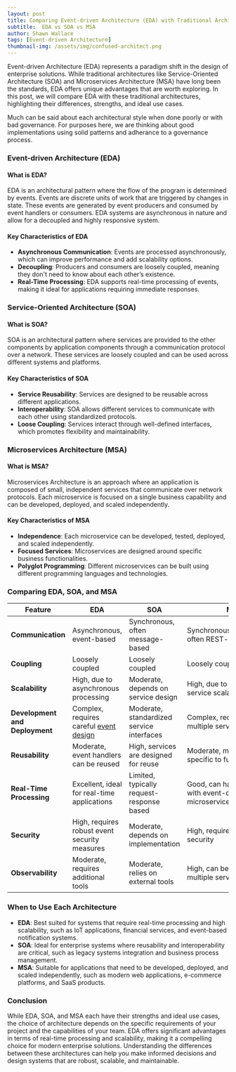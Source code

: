```yaml
---
layout: post
title: Comparing Event-driven Architecture (EDA) with Traditional Architectures
subtitle:  EDA vs SOA vs MSA
author: Shawn Wallace
tags: [Event-driven Architecture]
thumbnail-img: /assets/img/confused-architect.png
---
```


Event-driven Architecture (EDA) represents a paradigm shift in the design of enterprise solutions. While traditional architectures like Service-Oriented Architecture (SOA) and Microservices Architecture (MSA) have long been the standards, EDA offers unique advantages that are worth exploring. In this post, we will compare EDA with these traditional architectures, highlighting their differences, strengths, and ideal use cases.

Much can be said about each architectural style when done poorly or with bad governance. For purposes here, we are thinking about good implementations using solid patterns and adherance to a governance process.

### Event-driven Architecture (EDA)

#### What is EDA?
EDA is an architectural pattern where the flow of the program is determined by events. Events are discrete units of work that are triggered by changes in state. These events are generated by event producers and consumed by event handlers or consumers. EDA systems are asynchronous in nature and allow for a decoupled and highly responsive system.

#### Key Characteristics of EDA
- **Asynchronous Communication**: Events are processed asynchronously, which can improve performance and add scalability options.
- **Decoupling**: Producers and consumers are loosely coupled, meaning they don't need to know about each other’s existence.
- **Real-Time Processing**: EDA supports real-time processing of events, making it ideal for applications requiring immediate responses.

### Service-Oriented Architecture (SOA)

#### What is SOA?
SOA is an architectural pattern where services are provided to the other components by application components through a communication protocol over a network. These services are loosely coupled and can be used across different systems and platforms.

#### Key Characteristics of SOA
- **Service Reusability**: Services are designed to be reusable across different applications.
- **Interoperability**: SOA allows different services to communicate with each other using standardized protocols.
- **Loose Coupling**: Services interact through well-defined interfaces, which promotes flexibility and maintainability.

### Microservices Architecture (MSA)

#### What is MSA?
Microservices Architecture is an approach where an application is composed of small, independent services that communicate over network protocols. Each microservice is focused on a single business capability and can be developed, deployed, and scaled independently.

#### Key Characteristics of MSA
- **Independence**: Each microservice can be developed, tested, deployed, and scaled independently.
- **Focused Services**: Microservices are designed around specific business functionalities.
- **Polyglot Programming**: Different microservices can be built using different programming languages and technologies.

### Comparing EDA, SOA, and MSA

| **Feature**                    | **EDA**                                     | **SOA**                                   | **MSA**                                                    |
| ------------------------------ | ------------------------------------------- | ----------------------------------------- | ---------------------------------------------------------- |
| **Communication**              | Asynchronous, event-based                   | Synchronous, often message-based          | Synchronous/asynchronous, often REST-based                 |
| **Coupling**                   | Loosely coupled                             | Loosely coupled                           | Loosely coupled                                            |
| **Scalability**                | High, due to asynchronous processing        | Moderate, depends on service design       | High, due to independent service scalability               |
| **Development and Deployment** | Complex, requires careful [event design](/2024-05-10-best-practices-for-event-driven-architecture)      | Moderate, standardized service interfaces | Complex, requires managing multiple services               |
| **Reusability**                | Moderate, event handlers can be reused      | High, services are designed for reuse     | Moderate, microservices are specific to functionalities    |
| **Real-Time Processing**       | Excellent, ideal for real-time applications | Limited, typically request-response based | Good, can handle real-time with event-driven microservices |
| **Security**                    | High, requires robust event security measures   | Moderate, depends on implementation           | High, requires robust API security          |
| **Observability**               | Moderate, requires additional tools             | Moderate, relies on external tools            | High, can be complex with multiple services |

### When to Use Each Architecture

- **EDA**: Best suited for systems that require real-time processing and high scalability, such as IoT applications, financial services, and event-based notification systems.
- **SOA**: Ideal for enterprise systems where reusability and interoperability are critical, such as legacy systems integration and business process management.
- **MSA**: Suitable for applications that need to be developed, deployed, and scaled independently, such as modern web applications, e-commerce platforms, and SaaS products.

### Conclusion

While EDA, SOA, and MSA each have their strengths and ideal use cases, the choice of architecture depends on the specific requirements of your project and the capabilities of your team. EDA offers significant advantages in terms of real-time processing and scalability, making it a compelling choice for modern enterprise solutions. Understanding the differences between these architectures can help you make informed decisions and design systems that are robust, scalable, and maintainable.
